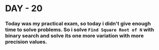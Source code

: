 # DAY - 20

### Today was my practical exam, so today i didn't give enough time to solve problems. So i solve `Find Square Root of N` with binary search and solve its one more variation with more precision values.
